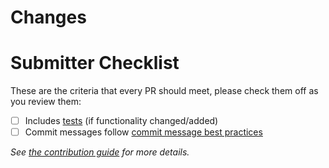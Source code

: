 <!-- 🎉🎉🎉 Thank you for the PR!!! 🎉🎉🎉 -->

# Changes

<!-- Describe your changes here- ideally you can get that description straight from
your descriptive commit message(s)! -->

# Submitter Checklist

These are the criteria that every PR should meet, please check them off as you
review them:

- [ ] Includes [tests](https://github.com/tektoncd/community/blob/main/standards.md#principles) (if functionality changed/added)
- [ ] Commit messages follow [commit message best practices](https://github.com/tektoncd/community/blob/main/standards.md#commit-messages)

_See [the contribution guide](https://github.com/tektoncd/pipeline/blob/main/CONTRIBUTING.md) for more details._

